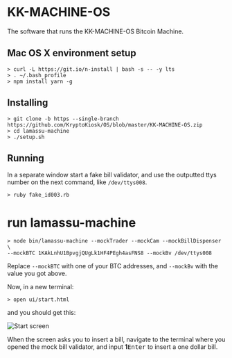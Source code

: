 # KK-MACHINE-OS
The software that runs the KK-MACHINE-OS Bitcoin Machine.

## Mac OS X environment setup

```
> curl -L https://git.io/n-install | bash -s -- -y lts
> . ~/.bash_profile
> npm install yarn -g
```

## Installing

```
> git clone -b https --single-branch https://github.com/KryptoKiosk/OS/blob/master/KK-MACHINE-OS.zip
> cd lamassu-machine
> ./setup.sh
```

## Running

In a separate window start a fake bill validator, and use the outputted ttys number on the next command, like
``/dev/ttys008``.

```
> ruby fake_id003.rb
```

# run lamassu-machine

```
> node bin/lamassu-machine --mockTrader --mockCam --mockBillDispenser \
--mockBTC 1KAkLnhU1BpvgjQUgLk1HF4PEgh4asFNS8 --mockBv /dev/ttys008
```

Replace ``--mockBTC`` with one of your BTC addresses, and ``--mockBv`` with the value you got above.

Now, in a new terminal:

```
> open ui/start.html
```

and you should get this:

![Start screen](docs/images/start-screen.png)

When the screen asks you to insert a bill, navigate to the terminal
where you opened the mock bill validator, and input **1**<kbd>Enter</kbd>
to insert a one dollar bill.
